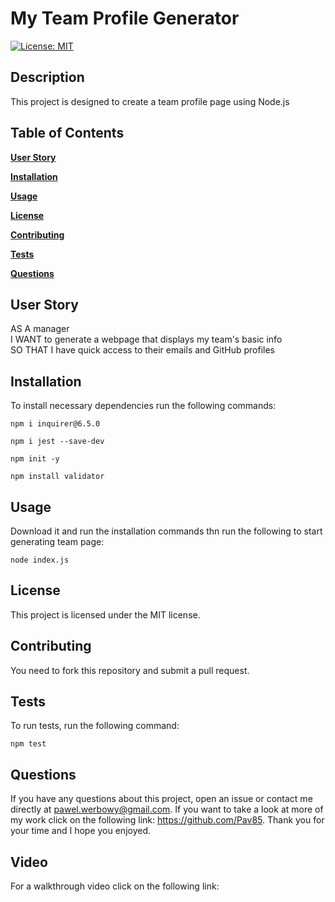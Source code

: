 # My Team Profile Generator

[![License: MIT](https://img.shields.io/badge/License-MIT-yellow.svg)](https://opensource.org/licenses/MIT)

## Description

This project is designed to create a team profile page using Node.js

## Table of Contents

**[User Story](#UserStory)**<br>

**[Installation](#Installation)**<br>

**[Usage](#Usage)**<br>

**[License](#License)**<br>

**[Contributing](#Contributing)**<br>

**[Tests](#Tests)**<br>

**[Questions](#Questions)**<br>

## User Story

AS A manager <br>
I WANT to generate a webpage that displays my team's basic info<br>
SO THAT I have quick access to their emails and GitHub profiles

## Installation

To install necessary dependencies run the following commands:

```
npm i inquirer@6.5.0
```

```
npm i jest --save-dev
```

```
npm init -y
```

```
npm install validator

```

## Usage

Download it and run the installation commands thn run the following to start generating team page:

```
node index.js
```

## License

This project is licensed under the MIT license.

## Contributing

You need to fork this repository and submit a pull request.

## Tests

To run tests, run the following command:

```
npm test
```

## Questions

If you have any questions about this project, open an issue or contact me directly at
pawel.werbowy@gmail.com. If you want to take a look at more of my work click on the following link:
https://github.com/Pav85. Thank you for your time and I hope you enjoyed.

## Video

For a walkthrough video click on the following link:
